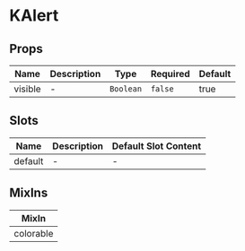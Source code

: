 # KAlert

## Props

<!-- @vuese:KAlert:props:start -->
|Name|Description|Type|Required|Default|
|---|---|---|---|---|
|visible|-|`Boolean`|`false`|true|

<!-- @vuese:KAlert:props:end -->


## Slots

<!-- @vuese:KAlert:slots:start -->
|Name|Description|Default Slot Content|
|---|---|---|
|default|-|-|

<!-- @vuese:KAlert:slots:end -->


## MixIns

<!-- @vuese:KAlert:mixIns:start -->
|MixIn|
|---|
|colorable|

<!-- @vuese:KAlert:mixIns:end -->


